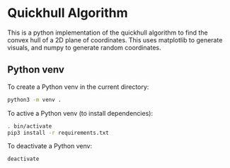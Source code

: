 # Quickhull Algorithm

This is a python implementation of the quickhull algorithm to find the convex
hull of a 2D plane of coordinates. This uses matplotlib to generate visuals,
and numpy to generate random coordinates.

## Python venv

To create a Python venv in the current directory:
```bash
python3 -m venv .
```

To active a Python venv (to install dependencies):
```bash
. bin/activate
pip3 install -r requirements.txt
```

To deactivate a Python venv:
```bash
deactivate
```
